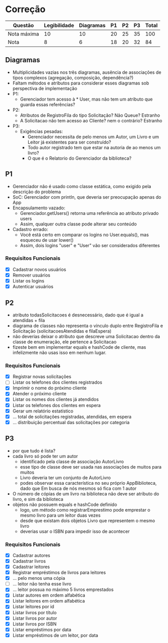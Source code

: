 # Correção

| Questão     | Legibilidade | Diagramas | P1 | P2 | P3 | Total |
|-------------|--------------|-----------|----|----|----|-------|
| Nota máxima | 10           | 10        | 20 | 25 | 35 | 100   |
| Nota        | 8            | 6         | 18 | 20 | 32 | 84    |

## Diagramas

- Multiplicidades vazias nos três diagramas, ausência de associações de tipos complexos (agregação, composição, dependência?)
- Faltam métodos e atributos para considerar esses diagramas sob perspectiva de implementação
- P1:
  - Gerenciador tem acesso à * User, mas não tem um atributo que guarda essas referências?
- P2:
  - Atributos de RegistroFila do tipo Solicitação? Não Queue<Solicitacao>? Estranho
  - A Solicitacao não tem acesso ao Cliente? nem o contrário? Estranho
- P3:
  - Exigências pesadas:
    - Gerenciador necessita de pelo menos um Autor, um Livro e um Leitor já existentes para ser construído?
    - Todo autor registrado tem que estar na autoria de ao menos um livro?
    - O que é o Relatorio do Gerenciador da biblioteca?

## P1

- Gerenciador não é usado como classe estática, como exigido pela descrição do problema
- SoC: Gerenciador com println, que deveria ser preocupação apenas do App
- Encapsulamento vazado:
  - Gerenciador.getUsers() retorna uma referência ao atributo privado users
  - Assim, qualquer outra classe pode alterar seu conteúdo
- Cadastro errado:
  - Você está certo em comparar os logins no User.equals(), mas esqueceu de usar lower()
  - Assim, dois logins "user" e "User" vão ser considerados diferentes

### Requisitos Funcionais
- [x] Cadastrar novos usuários
- [x] Remover usuários
- [x] Listar os logins
- [x] Autenticar usuários

## P2

- atributo todasSolicitacoes é desnecessário, dado que é igual a atendidas + fila
- diagrama de classes não representa o vínculo duplo entre RegistroFila e Solicitação (solicitacoesAtendidas e filaEspera)
- não deverias deixar o atributo que descreve uma Solicitacao dentro da classe de enumeração, ele pertence a Solicitacao
- fizeste bem em implementar equals e hashCode de cliente, mas infelizmente não usas isso em nenhum lugar.

### Requisitos Funcionais
- [x] Registrar novas solicitações
- [ ] Listar os telefones dos clientes registrados
- [x] Imprimir o nome do próximo cliente
- [x] Atender o próximo cliente
- [x] Listar os nomes dos clientes já atendidos
- [x] Listar os telefones dos clientes em espera
- [x] Gerar um relatório estatístico
- [x] ... total de solicitações registradas, atendidas, em espera
- [x] ... distribuição percentual das solicitações por categoria

## P3

- por que tudo é lista?
- cada livro só pode ter um autor
  - identificado pela classe de associação AutorLivro
  - esse tipo de classe deve ser usada nas associações de muitos para muitos
  - Livro deveria ter um conjunto de AutorLivro
  - podes observar essa característica no seu próprio AppBiblioteca, dado que Em busca de nós mesmos só fica com 1 autor
- O número de cópias de um livro na biblioteca não deve ser atributo do livro, e sim da biblioteca
- objetos não possuem equals e hashCode definido
  - logo, um método como registrarEmprestimo pode emprestar o mesmo livro para um leitor duas vezes
  - desde que existam dois objetos Livro que representem o mesmo livro
  - deverias usar o ISBN para impedir isso de acontecer

### Requisitos Funcionais
- [x] Cadastrar autores
- [x] Cadastrar livros
- [x] Cadastrar leitores
- [x] Registrar empréstimos de livros para leitores
- [x] ... pelo menos uma cópia
- [ ] ... leitor não tenha esse livro
- [x] ... leitor possua no máximo 5 livros emprestados
- [x] Listar autores em ordem alfabética
- [x] Listar leitores em ordem alfabética
- [x] Listar leitores por id
- [x] Listar livros por título
- [x] Listar livros por autor
- [x] Listar livros por ISBN
- [x] Listar empréstimos por data
- [x] Listar empréstimos de um leitor, por data